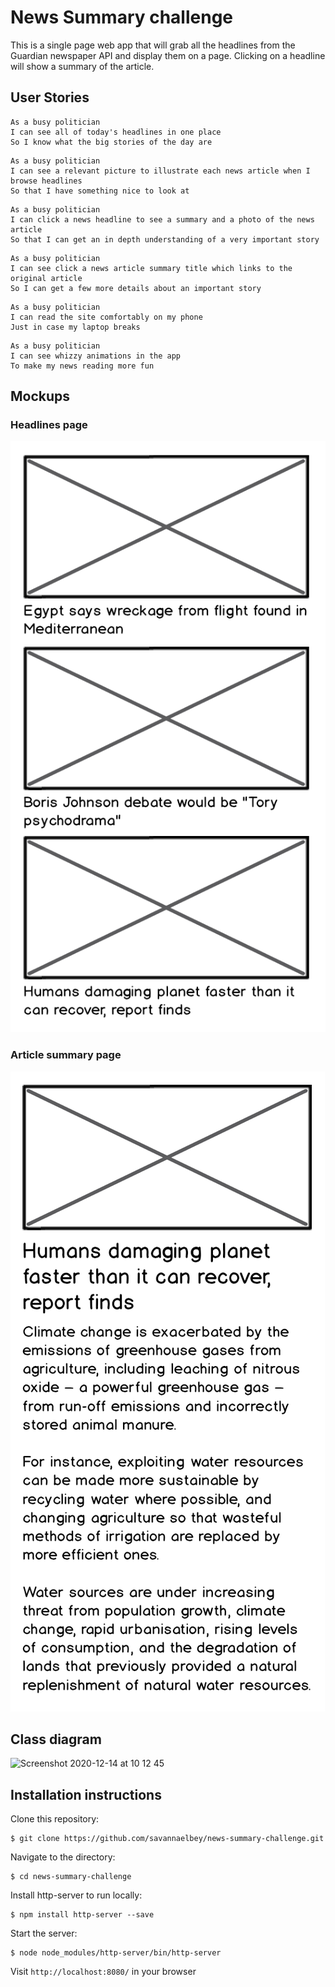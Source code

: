 # News Summary challenge

This is a single page web app that will grab all the headlines from the Guardian newspaper API and display them on a page.  Clicking on a headline will show a summary of the article.

## User Stories

```
As a busy politician
I can see all of today's headlines in one place
So I know what the big stories of the day are
```

```
As a busy politician
I can see a relevant picture to illustrate each news article when I browse headlines
So that I have something nice to look at
```

```
As a busy politician
I can click a news headline to see a summary and a photo of the news article
So that I can get an in depth understanding of a very important story
```

```
As a busy politician
I can see click a news article summary title which links to the original article
So I can get a few more details about an important story
```

```
As a busy politician
I can read the site comfortably on my phone
Just in case my laptop breaks
```

```
As a busy politician
I can see whizzy animations in the app
To make my news reading more fun
```

## Mockups

### Headlines page

![Headlines page mockup](/images/news-summary-project-headlines-page-mockup.png)

### Article summary page

![Article page mockup](/images/news-summary-project-article-page-mockup.png)


## Class diagram

<img width="853" alt="Screenshot 2020-12-14 at 10 12 45" src="https://user-images.githubusercontent.com/71889577/102068876-ec421380-3df4-11eb-843c-3fca7d2e1912.png">

## Installation instructions

Clone this repository:
```
$ git clone https://github.com/savannaelbey/news-summary-challenge.git
```
Navigate to the directory:
```
$ cd news-summary-challenge
```
Install http-server to run locally:
```
$ npm install http-server --save
```
Start the server:
```
$ node node_modules/http-server/bin/http-server
```
Visit ```http://localhost:8080/``` in your browser
